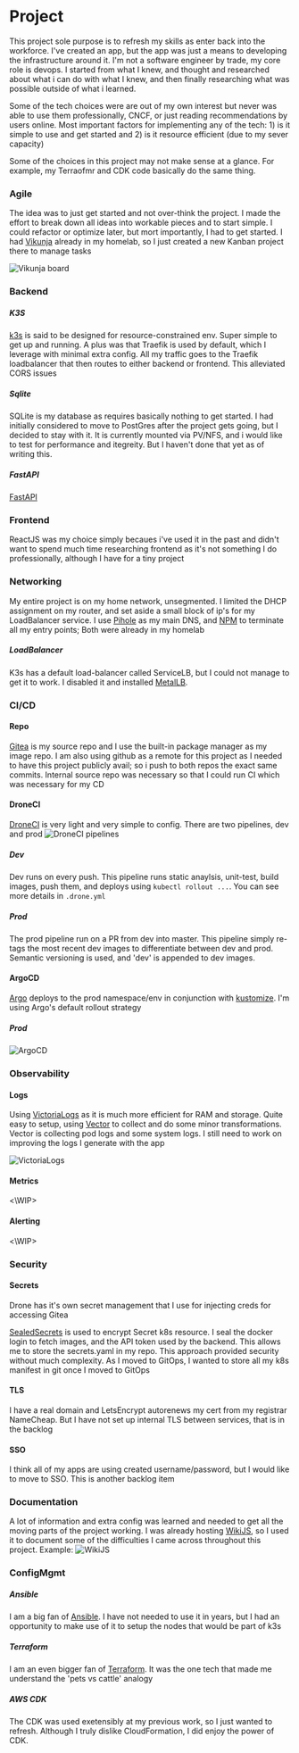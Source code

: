 # Project
This project sole purpose is to refresh my skills as enter back into the workforce. I've created an app, but the app was just a means to developing the infrastructure around it. I'm not a software engineer by trade, my core role is devops. I started from what I knew, and thought and researched about what i can do with what I knew, and then finally researching what was possible outside of what i learned. 

Some of the tech choices were are out of my own interest but never was able to use them professionally, CNCF, or just reading recommendations by users online. Most important factors for implementing any of the tech: 1) is it simple to use and get started and 2) is it resource efficient (due to my sever capacity)

Some of the choices in this project may not make sense at a glance. For example, my Terraofmr and CDK code basically do the same thing.

### Agile
The idea was to just get started and not over-think the project. I made the effort to break down all ideas into workable pieces and to start simple. I could refactor or optimize later, but mort importantly, I had to get started. I had [Vikunja](https://vikunja.io/) already in my homelab, so I just created a new Kanban project there to manage tasks

![Vikunja board](readme-misc/vikunja.png)


### Backend

##### K3S
[k3s](https://k3s.io/) is said to be designed for resource-constrained env. Super simple to get up and running. A plus was that Traefik is used by default, which I leverage with minimal extra config. All my traffic goes to the Traefik loadbalancer that then routes to either backend or frontend. This alleviated CORS issues

##### Sqlite
SQLite is my database as requires basically nothing to get started. I had initially considered to move to PostGres after the project gets going, but I decided to stay with it. It is currently mounted via PV/NFS, and i would like to test for performance and itegreity. But I haven't done that yet as of writing this.

##### FastAPI
[FastAPI](https://fastapi.tiangolo.com/)


### Frontend
ReactJS was my choice simply becaues i've used it in the past and didn't want to spend much time researching frontend as it's not something I do professionally, although I have for a tiny project


### Networking
My entire project is on my home network, unsegmented. I limited the DHCP assignment on my router, and set aside a small block of ip's for my LoadBalancer service. I use [Pihole](https://https://pi-hole.net/) as my main DNS, and [NPM](https://nginxproxymanager.com/) to terminate all my entry points; Both were already in my homelab

##### LoadBalancer
K3s has a default load-balancer called ServiceLB, but I could not manage to get it to work. I disabled it and installed [MetalLB](https://metallb.io/).

### CI/CD
#### Repo
[Gitea](https://about.gitea.com/) is my source repo and I use the built-in package manager as my image repo. I am also using github as a remote for this project as I needed to have this project publicly avail; so i push to both repos the exact same commits. Internal source repo was necessary so that I could run CI which was necessary for my CD

#### DroneCI
[DroneCI](https://www.drone.io/) is very light and very simple to config. There are two pipelines, dev and prod
![DroneCI pipelines](readme-misc/drone-ci.png)

##### Dev
Dev runs on every push. This pipeline runs static anaylsis, unit-test, build images, push them, and deploys using `kubectl rollout ...`. You can see more details in `.drone.yml`


##### Prod
The prod pipeline run on a PR from dev into master. This pipeline simply re-tags the most recent dev images to differentiate between dev and prod. Semantic versioning is used, and 'dev' is appended to dev images.

#### ArgoCD
[Argo](https://argo-cd.readthedocs.io/en/stable/) deploys to the prod namespace/env in conjunction with [kustomize](https://kustomize.io/). I'm using Argo's default rollout strategy

##### Prod
![ArgoCD](readme-misc/argocd.png)


### Observability

#### Logs
Using [VictoriaLogs](https://docs.victoriametrics.com/victorialogs/) as it is much more efficient for RAM and storage. Quite easy to setup, using [Vector](https://vector.dev/) to collect and do some minor transformations. Vector is collecting pod logs and some system logs. I still need to work on improving the logs I generate with the app

![VictoriaLogs](readme-misc/victorialogs.png)

#### Metrics
<\WIP>


#### Alerting
<\WIP>

### Security

#### Secrets

Drone has it's own secret management that I use for injecting creds for accessing Gitea

[SealedSecrets](https://github.com/bitnami-labs/sealed-secrets) is used to encrypt Secret k8s resource. I seal the docker login to fetch images, and the API token used by the backend. This allows me to store the secrets.yaml in my repo. This approach provided security without much complexity. As I moved to GitOps, I wanted to store all my k8s manifest in git once I moved to GitOps

#### TLS
I have a real domain and LetsEncrypt autorenews my cert from my registrar NameCheap. But I have not set up internal TLS between services, that is in the backlog

#### SSO
I think all of my apps are using created username/password, but I would like to move to SSO. This is another backlog item

### Documentation
A lot of information and extra config was learned and needed to get all the moving parts of the project working. I was already hosting [WikiJS](https://js.wiki/), so I used it to document some of the difficulties I came across throughout this project. Example:
![WikiJS](readme-misc/wiki-coredns.png)


### ConfigMgmt

##### Ansible
I am a big fan of [Ansible](https://docs.ansible.com/ansible/latest/index.html). I have not needed to use it in years, but I had an opportunity to make use of it to setup the nodes that would be part of k3s


##### Terraform
I am an even bigger fan of [Terraform](https://developer.hashicorp.com/terraform). It was the one tech that made me understand the 'pets vs cattle' analogy

##### AWS CDK
The CDK was used exetensibly at my previous work, so I just wanted to refresh. Although I truly dislike CloudFormation, I did enjoy the power of CDK.